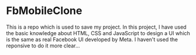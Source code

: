 # FbMobileClone
This is a repo which is used to save my project. 
In this project, I have used the basic knowledge about HTML, CSS and JavaScript to design a UI which is the same as real Facebook UI developed by Meta.
I haven't used the reponsive to do it more clear...

